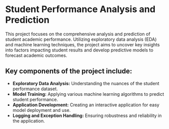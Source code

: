 # Student Performance Analysis and Prediction

This project focuses on the comprehensive analysis and prediction of student academic performance. Utilizing exploratory data analysis (EDA) and machine learning techniques, the project aims to uncover key insights into factors impacting student results and develop predictive models to forecast academic outcomes.

## Key components of the project include:

* **Exploratory Data Analysis:** Understanding the nuances of the student performance dataset.
* **Model Training:** Applying various machine learning algorithms to predict student performance.
* **Application Development:** Creating an interactive application for easy model deployment and use.
* **Logging and Exception Handling:** Ensuring robustness and reliability in the application.
